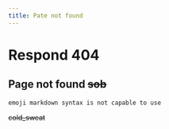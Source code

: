 ```yaml
---
title: Pate not found
---
```

# Respond 404
## Page not found ~~sob~~
```
emoji markdown syntax is not capable to use  
```
~~cold_sweat~~
